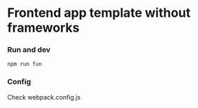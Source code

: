 # Frontend app template without frameworks

### Run and dev

```
npm run fun
```

### Config

Check webpack.config.js
